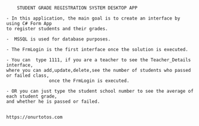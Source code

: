 		STUDENT GRADE REGISTRATION SYSTEM DESKTOP APP

	- In this application, the main goal is to create an interface by using C# Form App
	to register students and their grades.

	-  MSSQL is used for database purposes.

	- The FrmLogin is the first interface once the solution is executed.

	- You can  type 1111, if you are a teacher to see the Teacher_Details interface,
	where you can add,update,delete,see the number of students who passed or failed class,
                    once the FrmLogin is executed.

	- OR you can just type the student school number to see the average of each student grade,
	and whether he is passed or failed.
	
	
	https://onurtotos.com
